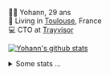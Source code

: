 <p>
  👨🏻 <bold>Yohann</bold>, 29 ans<br/>
  💼 Living in <a href="https://www.google.com/maps?q=toulouse">Toulouse</a>, France<br/>
  💻 CTO at <a href="https://trayvisor.com/">Trayvisor</a><br/>
</p>

<a href="https://github.com/anuraghazra/github-readme-stats"><img align="center" src="https://github-readme-stats-dviw-8taegaswk-yohann84ls-projects.vercel.app//api?username=yohann84L&show_icons=true&include_all_commits=true" alt="Yohann's github stats" /> </a>


<details>
  <summary>Some stats ...</summary><br/>
  

<!--START_SECTION:waka-->
![Code Time](http://img.shields.io/badge/Code%20Time-1%2C228%20hrs%2044%20mins-blue)

![Profile Views](http://img.shields.io/badge/Profile%20Views-0-blue)

**🐱 My GitHub Data** 

> 📦 440.9 kB Used in GitHub's Storage 
 > 
> 🏆 287 Contributions in the Year 2025
 > 
> 🚫 Not Opted to Hire
 > 
> 📜 26 Public Repositories 
 > 
> 🔑 21 Private Repositories 
 > 
**I'm an Early 🐤** 

```text
🌞 Morning                20613 commits       ████████░░░░░░░░░░░░░░░░░   30.39 % 
🌆 Daytime                38899 commits       ██████████████░░░░░░░░░░░   57.34 % 
🌃 Evening                8187 commits        ███░░░░░░░░░░░░░░░░░░░░░░   12.07 % 
🌙 Night                  136 commits         ░░░░░░░░░░░░░░░░░░░░░░░░░   00.20 % 
```
📅 **I'm Most Productive on Wednesday** 

```text
Monday                   12710 commits       █████░░░░░░░░░░░░░░░░░░░░   18.74 % 
Tuesday                  12716 commits       █████░░░░░░░░░░░░░░░░░░░░   18.75 % 
Wednesday                14216 commits       █████░░░░░░░░░░░░░░░░░░░░   20.96 % 
Thursday                 13811 commits       █████░░░░░░░░░░░░░░░░░░░░   20.36 % 
Friday                   13099 commits       █████░░░░░░░░░░░░░░░░░░░░   19.31 % 
Saturday                 463 commits         ░░░░░░░░░░░░░░░░░░░░░░░░░   00.68 % 
Sunday                   820 commits         ░░░░░░░░░░░░░░░░░░░░░░░░░   01.21 % 
```


📊 **This Week I Spent My Time On** 

```text
🕑︎ Time Zone: Europe/Paris

💬 Programming Languages: 
HTTP Request             2 hrs 54 mins       ████████████████░░░░░░░░░   64.38 % 
JavaScript               47 mins             ████░░░░░░░░░░░░░░░░░░░░░   17.41 % 
Python                   43 mins             ████░░░░░░░░░░░░░░░░░░░░░   15.89 % 
Other                    6 mins              █░░░░░░░░░░░░░░░░░░░░░░░░   02.32 % 

🔥 Editors: 
Zed                      3 hrs 18 mins       ██████████████████░░░░░░░   73.19 % 
Postman                  1 hr 10 mins        ██████░░░░░░░░░░░░░░░░░░░   25.95 % 
Notes                    2 mins              ░░░░░░░░░░░░░░░░░░░░░░░░░   00.87 % 

💻 Operating System: 
Mac                      4 hrs 30 mins       █████████████████████████   100.00 % 
```

**I Mostly Code in Python** 

```text
Python                   25 repos            ██████████████░░░░░░░░░░░   54.35 % 
Jupyter Notebook         4 repos             ██░░░░░░░░░░░░░░░░░░░░░░░   08.70 % 
JavaScript               3 repos             ██░░░░░░░░░░░░░░░░░░░░░░░   06.52 % 
HTML                     2 repos             █░░░░░░░░░░░░░░░░░░░░░░░░   04.35 % 
Shell                    1 repo              █░░░░░░░░░░░░░░░░░░░░░░░░   02.17 % 
```




 Last Updated on 25/03/2025 00:39:21 UTC
<!--END_SECTION:waka-->
